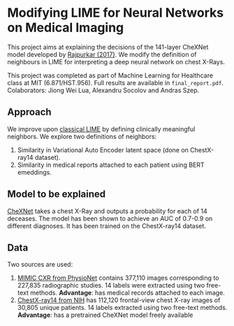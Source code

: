 # Modifying LIME for Neural Networks on Medical Imaging

This project aims at explaining the decisions of the 141-layer CheXNet model developed by [Rajpurkar (2017)](https://stanfordmlgroup.github.io/projects/chexnet/). We modify the definition of neighbours in LIME for interpreting a deep neural network on chest X-Rays. 

This project was completed as part of Machine Learning for Healthcare class at MIT (6.871/HST.956). Full results are available in `final_report.pdf`. Colaborators: Jiong Wei Lua, Alexandru Socolov and Andras Szep. 

## Approach
We improve upon [classical LIME](https://github.com/marcotcr/lime) by defining clinically meaningful neighbors. We explore two definitions of neighbors:

1. Similarity in Variational Auto Encoder latent space (done on ChestX-ray14 dataset). 
2. Similarity in medical reports attached to each patient using BERT emeddings. 

## Model to be explained
[CheXNet](https://stanfordmlgroup.github.io/projects/chexnet/) takes a chest X-Ray and outputs a probability for each of 14 deceases. The model has been shown to achieve an AUC of 0.7-0.9 on different diagnoses. It has been trained on the ChestX-ray14 dataset. 

## Data
Two sources are used: 

1. [MIMIC CXR from PhysioNet](https://physionet.org/content/mimic-cxr/2.0.0/) contains 377,110 images corresponding to 227,835 radiographic studies. 14 labels were extracted using two free-text methods. **Advantage**: has medical records attached to each image. 
2. [ChestX-ray14 from NIH](https://nihcc.app.box.com/v/ChestXray-NIHCC) has 112,120 frontal-view chest X-ray images of 30,805 unique patients. 14 labels extracted using two free-text methods. **Advantage**: has a pretrained CheXNet model freely available
